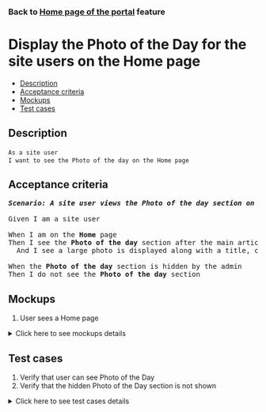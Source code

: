 ### Back to [Home page of the portal](../../) feature

# Display the Photo of the Day for the site users on the Home page

- [Description](#description)
- [Acceptance criteria](#acceptance-criteria)
- [Mockups](#mockups)
- [Test cases](#test-cases)

## Description

    As a site user
    I want to see the Photo of the day on the Home page

## Acceptance criteria

<pre>
<b><i>Scenario: A site user views the Photo of the day section on the Home page</i></b>

Given I am a site user

When I am on the <b>Home</b> page
Then I see the <b>Photo of the day</b> section after the main articles
  And I see a large photo is displayed along with a title, caption, and author

When the <b>Photo of the day</b> section is hidden by the admin
Then I do not see the <b>Photo of the day</b> section
</pre>

## Mockups

1. User sees a Home page

<details>
  <summary>Click here to see mockups details</summary>

**1. User sees a Home page:**

![User sees a Home page](/products/sport_news_portal/web_application_features/home_page/images/home_page_user_side.png)

</details>

## Test cases

1. Verify that user can see Photo of the Day
2. Verify that the hidden Photo of the Day section is not shown

<details>
  <summary>Click here to see test cases details</summary>

### **#1. Verify that user can see Photo of the Day**

|Preconditions|Steps|Expected result
--------------|-----|----------
|- Admin configured <b>Photo of the day</b> section</br>- Go to the <b>Home</b> page > <b>Photo of the day</b> section|1) Examine the <b>Photo of the day</b> section on the home page|1) The <b>Photo of the day</b> section with the title, caption, and author are shown after the main articles|

### **#2. Verify that the hidden Photo of the Day section is not shown**

|Preconditions|Steps|Expected result
--------------|-----|----------
|- Admin hides <b>Photo of the day</b> section</br>- Go to the <b>Home</b> page|1) On the <b>Home</b> page, examine the <b>Photo of the day</b> section|1) <b>Photo of the day</b> section is not present|

</details>
